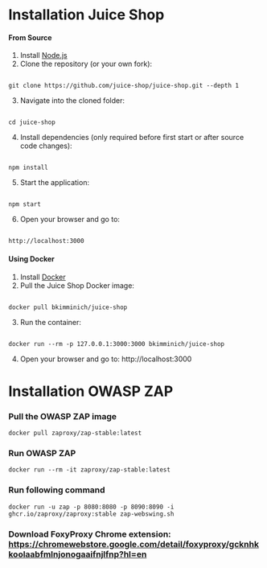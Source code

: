 
# Installation Juice Shop

#### **From Source**
1. Install [Node.js](https://nodejs.org/)
2. Clone the repository (or your own fork):
```

git clone https://github.com/juice-shop/juice-shop.git --depth 1

```
3. Navigate into the cloned folder:
```

cd juice-shop

```
4. Install dependencies (only required before first start or after source code changes):
```

npm install

```
5. Start the application:
```

npm start

```
6. Open your browser and go to:
```

http://localhost:3000

```

#### **Using Docker**
1. Install [Docker](https://www.docker.com/)
2. Pull the Juice Shop Docker image:
```

docker pull bkimminich/juice-shop

```
3. Run the container:
```

docker run --rm -p 127.0.0.1:3000:3000 bkimminich/juice-shop

```
4. Open your browser and go to: http://localhost:3000  


# Installation OWASP ZAP 

### **Pull the OWASP ZAP image**
```
docker pull zaproxy/zap-stable:latest
```
### **Run OWASP ZAP**
```
docker run --rm -it zaproxy/zap-stable:latest
```
### **Run following command** 
```
docker run -u zap -p 8080:8080 -p 8090:8090 -i ghcr.io/zaproxy/zaproxy:stable zap-webswing.sh
```

### Download FoxyProxy Chrome extension: https://chromewebstore.google.com/detail/foxyproxy/gcknhkkoolaabfmlnjonogaaifnjlfnp?hl=en




